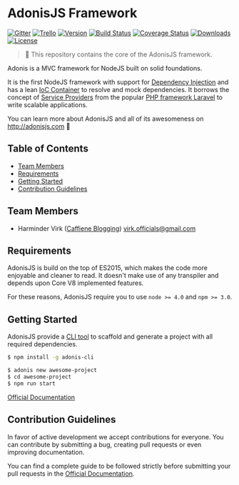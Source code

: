 # AdonisJS Framework

[![Gitter](https://img.shields.io/badge/+%20GITTER-JOIN%20CHAT%20%E2%86%92-1DCE73.svg?style=flat-square)](https://gitter.im/adonisjs/adonis-framework)
[![Trello](https://img.shields.io/badge/TRELLO-%E2%86%92-89609E.svg?style=flat-square)](https://trello.com/b/yzpqCgdl/adonis-for-humans)
[![Version](https://img.shields.io/npm/v/adonis-framework.svg?style=flat-square)](https://www.npmjs.com/package/adonis-framework)
[![Build Status](https://img.shields.io/travis/adonisjs/adonis-framework/master.svg?style=flat-square)](https://travis-ci.org/adonisjs/adonis-framework)
[![Coverage Status](https://img.shields.io/coveralls/adonisjs/adonis-framework/master.svg?style=flat-square)](https://coveralls.io/github/adonisjs/adonis-framework?branch=master)
[![Downloads](https://img.shields.io/npm/dt/adonis-framework.svg?style=flat-square)](https://www.npmjs.com/package/adonis-framework)
[![License](https://img.shields.io/npm/l/adonis-framework.svg?style=flat-square)](https://opensource.org/licenses/MIT)

> :pray: This repository contains the core of the AdonisJS framework.

Adonis is a MVC framework for NodeJS built on solid foundations.

It is the first NodeJS framework with support for [Dependency Injection](http://adonisjs.com/docs/2.0/dependency-injection) and has a lean [IoC Container](http://adonisjs.com/docs/2.0/ioc-container) to resolve and mock dependencies. It borrows the concept of [Service Providers](http://adonisjs.com/docs/2.0/service-providers) from the popular [PHP framework Laravel](https://laravel.com) to write scalable applications.

You can learn more about AdonisJS and all of its awesomeness on http://adonisjs.com :evergreen_tree:

## Table of Contents

* [Team Members](#team-members)
* [Requirements](#requirements)
* [Getting Started](#getting-started)
* [Contribution Guidelines](#contribution-guidelines)

## <a name="team-members"></a>Team Members

* Harminder Virk ([Caffiene Blogging](http://amanvirk.me/)) <virk.officials@gmail.com>

## <a name="requirements"></a>Requirements

AdonisJS is build on the top of ES2015, which makes the code more enjoyable and cleaner to read. It doesn't make use of any transpiler and depends upon Core V8 implemented features.

For these reasons, AdonisJS require you to use `node >= 4.0` and `npm >= 3.0`.

## <a name="getting-started"></a>Getting Started

AdonisJS provide a [CLI tool](https://github.com/AdonisJs/adonis-cli) to scaffold and generate a project with all required dependencies.

```bash
$ npm install -g adonis-cli
```

```bash
$ adonis new awesome-project
$ cd awesome-project
$ npm run start
```

[Official Documentation](http://adonisjs.com/docs/2.0/installation)

## <a name="contribution-guidelines"></a>Contribution Guidelines

In favor of active development we accept contributions for everyone. You can contribute by submitting a bug, creating pull requests or even improving documentation.

You can find a complete guide to be followed strictly before submitting your pull requests in the [Official Documentation](http://adonisjs.com/docs/3.0/community).
